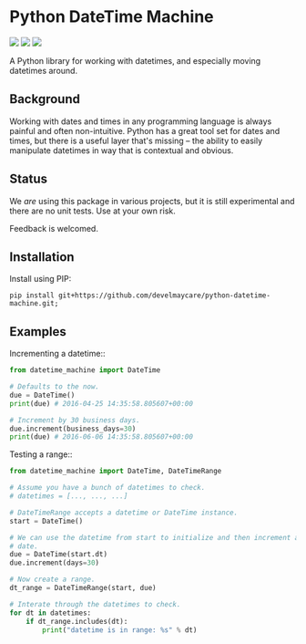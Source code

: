 # Python DateTime Machine

![](https://img.shields.io/badge/status-active-green.svg)
![](https://img.shields.io/badge/stage-experimental-red.svg)
![](https://img.shields.io/badge/coverage-0%25-red.svg)

A Python library for working with datetimes, and especially moving datetimes around.

## Background

Working with dates and times in any programming language is always painful and
often non-intuitive. Python has a great tool set for dates and times, but there
is a useful layer that's missing – the ability to easily manipulate datetimes
in way that is contextual and obvious.

## Status

We *are* using this package in various projects, but it is still experimental
and there are no unit tests. Use at your own risk.

Feedback is welcomed.

## Installation

Install using PIP:

`pip install git+https://github.com/develmaycare/python-datetime-machine.git;`

## Examples

Incrementing a datetime::

```python
from datetime_machine import DateTime

# Defaults to the now.
due = DateTime()
print(due) # 2016-04-25 14:35:58.805607+00:00

# Increment by 30 business days.
due.increment(business_days=30)
print(due) # 2016-06-06 14:35:58.805607+00:00
```

Testing a range::

```python
from datetime_machine import DateTime, DateTimeRange

# Assume you have a bunch of datetimes to check.
# datetimes = [..., ..., ...]

# DateTimeRange accepts a datetime or DateTime instance.
start = DateTime()

# We can use the datetime from start to initialize and then increment a due 
# date.
due = DateTime(start.dt)
due.increment(days=30)

# Now create a range.
dt_range = DateTimeRange(start, due)

# Interate through the datetimes to check.
for dt in datetimes:
    if dt_range.includes(dt):
        print("datetime is in range: %s" % dt)
```
